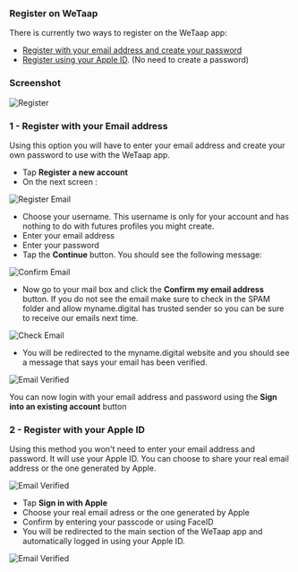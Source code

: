 ### **Register on WeTaap** <a name="register"></a>

There is currently two ways to register on the WeTaap app:

- [Register with your email address and create your password](../tutorials/how-to-register.md#register-with-email)
- [Register using your Apple ID](../tutorials/how-to-register.md#register-with-apple-id). (No need to create a password)

### **Screenshot** <a name="screenshots"></a>
![Register](../images/tutorials/register/register.jpg)

### **1 - Register with your Email address** <a name="register-with-email"></a>
Using this option you will have to enter your email address and create your own password to use with the WeTaap app.

- Tap **Register a new account**
- On the next screen :

![Register Email](../images/tutorials/register/email/register-email.jpg)

- Choose your username. This username is only for your account and has nothing to do with futures profiles you might create.
- Enter your email address
- Enter your password
- Tap the **Continue** button. You should see the following message:

![Confirm Email](../images/tutorials/register/email/confirm-email.jpg)

- Now go to your mail box and click the **Confirm my email address** button. If you do not see the email make sure to check in the SPAM folder and allow myname.digital has trusted sender so you can be sure to receive our emails next time.

![Check Email](../images/tutorials/register/email/check-mail.jpg)

- You will be redirected to the myname.digital website and you should see a message that says your email has been verified.

![Email Verified](../images/tutorials/register/email/email-verified.jpg)

You can now login with your email address and password using the **Sign into an existing account** button

### **2 - Register with your Apple ID** <a name="register-with-apple-id"></a>
Using this method you won't need to enter your email address and password. It will use your Apple ID.
You can choose to share your real email address or the one generated by Apple.

![Email Verified](../images/tutorials/register/apple/register-with-apple.jpg)

- Tap **Sign in with Apple**
- Choose your real email adress or the one generated by Apple
- Confirm by entering your passcode or using FaceID
- You will be redirected to the main section of the WeTaap app and automatically logged in using your Apple ID.

![Email Verified](../images/tutorials/register/apple/register-with-apple-complete.jpg)